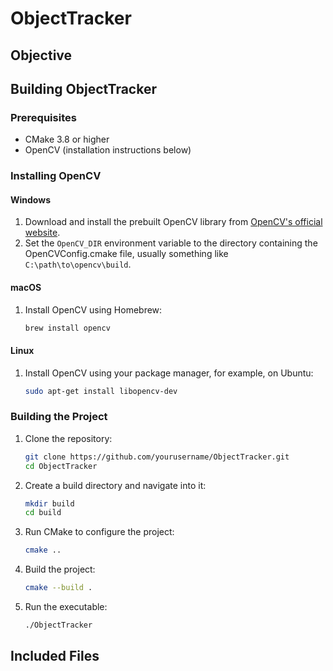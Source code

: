# ObjectTracker

## Objective

## Building ObjectTracker

### Prerequisites

- CMake 3.8 or higher
- OpenCV (installation instructions below)

### Installing OpenCV

#### Windows

1. Download and install the prebuilt OpenCV library from [OpenCV's official website](https://opencv.org/releases/).
2. Set the `OpenCV_DIR` environment variable to the directory containing the OpenCVConfig.cmake file, usually something like `C:\path\to\opencv\build`.

#### macOS

1. Install OpenCV using Homebrew:
    ```sh
    brew install opencv
    ```

#### Linux

1. Install OpenCV using your package manager, for example, on Ubuntu:
    ```sh
    sudo apt-get install libopencv-dev
    ```

### Building the Project

1. Clone the repository:
    ```sh
    git clone https://github.com/yourusername/ObjectTracker.git
    cd ObjectTracker
    ```

2. Create a build directory and navigate into it:
    ```sh
    mkdir build
    cd build
    ```

3. Run CMake to configure the project:
    ```sh
    cmake ..
    ```

4. Build the project:
    ```sh
    cmake --build .
    ```

5. Run the executable:
    ```sh
    ./ObjectTracker
    ```

## Included Files